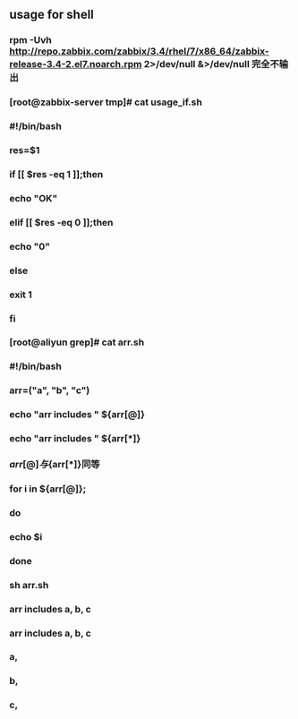 ## usage for shell
### rpm -Uvh http://repo.zabbix.com/zabbix/3.4/rhel/7/x86_64/zabbix-release-3.4-2.el7.noarch.rpm 2>/dev/null &>/dev/null 完全不输出
### [root@zabbix-server tmp]# cat usage_if.sh 
### #!/bin/bash
### res=$1
### if [[ $res -eq 1 ]];then
###     echo "OK"
### elif [[ $res -eq 0 ]];then 
###     echo "0"
### else
###     exit 1
### fi
### 
### [root@aliyun grep]# cat arr.sh
### #!/bin/bash
### 
### arr=("a", "b", "c")
### echo "arr includes " ${arr[@]}
### echo "arr includes " ${arr[*]}    
### ${arr[@]}与${arr[*]}同等
### 
### for i in ${arr[@]};
### do
###     echo $i
### done
### sh arr.sh
### arr includes  a, b, c
### arr includes  a, b, c
### a,
### b,
### c,
